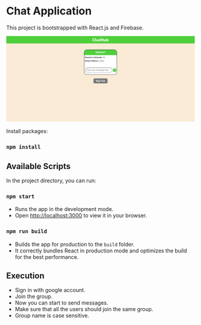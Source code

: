 # Chat Application
This project is bootstrapped with React.js and Firebase.

![image](https://github.com/ganesh2525/chat_and_notification_feature_codepth/blob/main/screen.png)

Install packages:
### `npm install`


## Available Scripts

In the project directory, you can run:

### `npm start`

- Runs the app in the development mode.
- Open [http://localhost:3000](http://localhost:3000) to view it in your browser.

### `npm run build`

- Builds the app for production to the `build` folder.
- It correctly bundles React in production mode and optimizes the build for the best performance.

## Execution

- Sign in with google account.
- Join the group.
- Now you can start to send messages.
- Make sure that all the users should join the same group.
- Group name is case sensitive.
